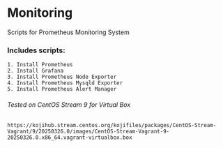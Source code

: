 # Monitoring
Scripts for Prometheus Monitoring System

### Includes  scripts:

    1. Install Prometheus 
    2. Install Grafana
    3. Install Prometheus Node Exporter
    4. Install Prometheus Mysqld Exporter
    5. Install Prometheus Alert Manager

###### Tested on CentOS Stream 9 for Virtual Box ###### 
    https://kojihub.stream.centos.org/kojifiles/packages/CentOS-Stream-Vagrant/9/20250326.0/images/CentOS-Stream-Vagrant-9-20250326.0.x86_64.vagrant-virtualbox.box
